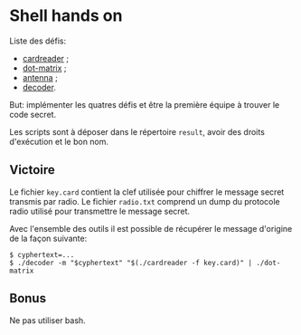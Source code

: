 # Shell hands on

Liste des défis:

- [cardreader](cardreader/cardreader.md) ;
- [dot-matrix](dot-matrix/dot-matrix.md) ;
- [antenna](antenna/antenna.md) ;
- [decoder](decoder/decoder.md).

But: implémenter les quatres défis et être la première équipe à trouver le code secret.

Les scripts sont à déposer dans le répertoire `result`, avoir des droits d'exécution et le bon nom.

## Victoire

Le fichier `key.card` contient la clef utilisée pour chiffrer le message secret transmis par radio.
Le fichier `radio.txt` comprend un dump du protocole radio utilisé pour transmettre le message secret.

Avec l'ensemble des outils il est possible de récupérer le message d'origine de la façon suivante:

    $ cyphertext=...
    $ ./decoder -m "$cyphertext" "$(./cardreader -f key.card)" | ./dot-matrix

## Bonus

Ne pas utiliser bash.
